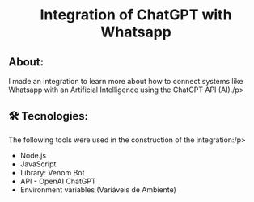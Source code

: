 <h1 align="center">Integration of ChatGPT with Whatsapp</h1>

## About:
<p>I made an integration to learn more about how to connect systems like Whatsapp with an Artificial Intelligence using the ChatGPT API (AI)./p>

## 🛠 Tecnologies:
<p>The following tools were used in the construction of the integration:/p>
 <ul>
    <li>Node.js</li>
    <li>JavaScript</li>
    <li>Library: Venom Bot</li>
    <li>API - OpenAI ChatGPT</li>
    <li>Environment variables (Variáveis de Ambiente)</li>
 </ul>

